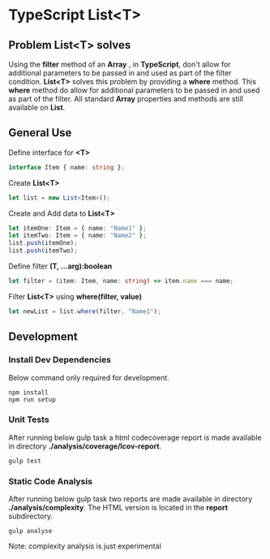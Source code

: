 # TypeScript List&lt;T>

## Problem List&lt;T> solves
Using the **filter** method of an **Array<T>** , in **TypeScript**, don't allow for additional parameters to be passed in and used as part of the filter condition.
**List&lt;T>** solves this problem by providing a **where** method. This **where** method do allow for additional parameters to be passed in and used as part of the filter.
All standard **Array** properties and methods are still available on **List<T>**. 

## General Use 
Define interface for **&lt;T>**
```typescript
interface Item { name: string };
```

Create **List&lt;T>**
```typescript
let list = new List<Item>();
```

Create and Add data to **List&lt;T>** 
```typescript
let itemOne: Item = { name: "Name1" };
let itemTwo: Item = { name: "Name2" };
list.push(itemOne);
list.push(itemTwo);
```

Define filter **(T, ...arg):boolean**
```typescript
let filter = (item: Item, name: string) => item.name === name;
```

Filter **List&lt;T>** using **where(filter, value)**
```typescript
let newList = list.where(filter, "Name1");
```


## Development
### Install Dev Dependencies
Below command only required for development.
```
npm install
npm run setup
```

### Unit Tests
After running below gulp task a html codecoverage report is made available in directory **./analysis/coverage/lcov-report**.  
```
gulp test
```

### Static Code Analysis
After running below gulp task two reports are made available in directory **./analysis/complexity**.
The HTML version is located in the **report** subdirectory.

```
gulp analyse
```
Note: complexity analysis is just experimental
